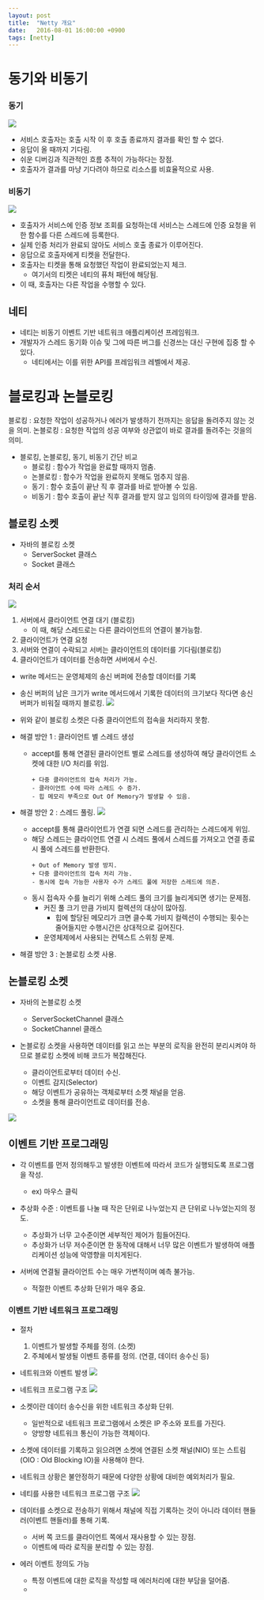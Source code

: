 ```yaml
---
layout: post
title:  "Netty 개요"
date:   2016-08-01 16:00:00 +0900
tags: [netty]
---
```


# 동기와 비동기

### 동기

![](res/동기식서비스순서도.jpg)
* 서비스 호출자는 호출 시작 이 후 호출 종료까지 결과를 확인 할 수 없다.
* 응답이 올 때까지 기다림.
* 쉬운 디버깅과 직관적인 흐름 추적이 가능하다는 장점.
* 호출자가 결과를 마냥 기다려야 하므로 리소스를 비효율적으로 사용.

### 비동기

![](res/비동기식서비스순서도.jpg)
* 호출자가 서비스에 인증 정보 조회를 요청하는데 서비스는 스레드에 인증 요청을 위한 함수를 다른 스레드에 등록한다.
* 실제 인증 처리가 완료되 않아도 서비스 호출 종료가 이루어진다.
* 응답으로 호출자에게 티켓을 전달한다.
* 호출자는 티켓을 통해 요청했던 작업이 완료되었는지 체크.
    *  여기서의 티켓은 네티의 퓨처 패턴에 해당됨.
* 이 때, 호출자는 다른 작업을 수행할 수 있다.

## 네티

* 네티는 비동기 이벤트 기반 네트워크 애플리케이션 프레임워크.
* 개발자가 스레드 동기화 이슈 및 그에 따른 버그를 신경쓰는 대신 구현에 집중 할 수 있다.
	* 네티에서는 이를 위한 API를 프레임워크 레벨에서 제공.

# 블로킹과 논블로킹

블로킹 : 요청한 작업이 성공하거나 에러가 발생하기 전까지는 응답을 돌려주지 않는 것을 의미.
논블로킹 : 요청한 작업의 성공 여부와 상관없이 바로 결과를 돌려주는 것을의 의미.

* 블로킹, 논블로킹, 동기, 비동기 간단 비교
    * 블로킹 : 함수가 작업을 완료할 때까지 멈춤.
    * 논블로킹 : 함수가 작업을 완료하지 못해도 멈추지 않음.
    * 동기 : 함수 호출이 끝난 직 후 결과를 바로 받아볼 수 있음.
    * 비동기 : 함수 호출이 끝난 직후 결과를 받지 않고 임의의 타이밍에 결과를 받음.

## 블로킹 소켓

* 자바의 블로킹 소켓
	* ServerSocket 클래스
	* Socket 클래스

### 처리 순서

![](res/클라이언트연결요청.jpg)

1. 서버에서 클라이언트 연결 대기 (블로킹)
	* 이 때, 해당 스레드로는 다른 클라이언트의 연결이 불가능함.
2. 클라이언트가 연결 요청
3. 서버와 연결이 수락되고 서버는 클라이언트의 데이터를 기다림(블로킹)
4. 클라이언트가 데이터를 전송하면 서버에서 수신.

* write 메서드는 운영체제의 송신 버퍼에 전송할 데이터를 기록
* 송신 버퍼의 남은 크기가 write 메서드에서 기록한 데이터의 크기보다 작다면 송신 버퍼가 비워질 때까지 블로킹.
![](res/블로킹소켓1.jpg)
* 위와 같이 블로킹 소켓은 다중 클라이언트의 접속을 처리하지 못함.
* 해결 방안 1 : 클라이언트 별 스레드 생성
	* accept를 통해 연결된 클라이언트 별로 스레드를 생성하여 해당 클라이언트 소켓에 대한 I/O 처리를 위임.
        ```
        + 다중 클라이언트의 접속 처리가 가능.
        - 클라이언트 수에 따라 스레드 수 증가.
        - 힙 메모리 부족으로 Out Of Memory가 발생할 수 있음.
        ```

* 해결 방안 2 : 스레드 풀링.
	![](res/블로킹소켓2.jpg)
    * accept를 통해 클라이언트가 연결 되면 스레드를 관리하는 스레드에게 위임.
    * 해당 스레드는 클라이언트 연결 시 스레드 풀에서 스레드를 가져오고 연결 종료 시 풀에 스레드를 반환한다.
        ```
        + Out of Memory 발생 방지.
        + 다중 클라이언트의 접속 처리 가능.
        - 동시에 접속 가능한 사용자 수가 스레드 풀에 저장한 스레드에 의존.
        ```
    * 동시 접속자 수를 늘리기 위해 스레드 풀의 크기를 늘리게되면 생기는 문제점.
    	* 커진 풀 크기 만큼 가비지 컬렉션의 대상이 많아짐.
    		* 힙에 할당된 메모리가 크면 클수록 가비지 컬렉션이 수행되는 횟수는 줄어들지만 수행시간은 상대적으로 길어진다.
        * 운영체제에서 사용되는 컨텍스트 스위칭 문제.

* 해결 방안 3 : 논블로킹 소켓 사용.

## 논블로킹 소켓

* 자바의 논블로킹 소켓
    * ServerSocketChannel 클래스
    * SocketChannel 클래스

* 논블로킹 소켓을 사용하면 데이터를 읽고 쓰는 부분의 로직을 완전히 분리시켜야 하므로 블로킹 소켓에 비해 코드가 복잡해진다.
	* 클라이언트로부터 데이터 수신.
	* 이벤트 감지(Selector)
	* 해당 이벤트가 공유하는 객체로부터 소켓 채널을 얻음.
	* 소켓을 통해 클라이언트로 데이터를 전송.

![](res/블로킹논블로킹비교.jpg)

## 이벤트 기반 프로그래밍

* 각 이벤트를 먼저 정의해두고 발생한 이벤트에 따라서 코드가 실행되도록 프로그램을 작성.
	* ex) 마우스 클릭

* 추상화 수준 : 이벤트를 나눌 때 작은 단위로 나누었는지 큰 단위로 나누었는지의 정도.
	* 추상화가 너무 고수준이면 세부적인 제어가 힘들어진다.
	* 추상화가 너무 저수준이면 한 동작에 대해서 너무 많은 이벤트가 발생하여 애플리케이션 성능에 악영향을 미치게된다.
* 서버에 연결될 클라이언트 수는 매우 가변적이며 예측 불가능.
	* 적절한 이벤트 추상화 단위가 매우 중요.

### 이벤트 기반 네트워크 프로그래밍

* 절차
	1. 이벤트가 발생할 주체를 정의. (소켓)
	2. 주체에서 발생될 이벤트 종류를 정의. (연결, 데이터 송수신 등)

* 네트워크와 이벤트 발생
![](res/네트워크와이벤트발생.jpg)


* 네트워크 프로그램 구조
![](res/네트워크프로그램구조.jpg)

* 소켓이란 데이터 송수신을 위한 네트워크 추상화 단위.
	* 일반적으로 네트워크 프로그램에서 소켓은 IP 주소와 포트를 가진다.
	* 양방향 네트워크 통신이 가능한 객체이다.
* 소켓에 데이터를 기록하고 읽으려면 소켓에 연결된 소켓 채널(NIO) 또는 스트림(OIO : Old Blocking IO)을 사용해야 한다.
* 네트워크 상황은 불안정하기 때문에 다양한 상황에 대비한 예외처리가 필요.

* 네티를 사용한 네트워크 프로그램 구조
![](res/네티통신구조.jpg)

* 데이터를 소켓으로 전송하기 위해서 채널에 직접 기록하는 것이 아니라 데이터 핸들러(이벤트 핸들러)를 통해 기록.
	* 서버 쪽 코드를 클라이언트 쪽에서 재사용할 수 있는 장점.
	* 이벤트에 따라 로직을 분리할 수 있는 장점.
* 에러 이벤트 정의도 가능
	* 특정 이벤트에 대한 로직을 작성할 때 에러처리에 대한 부담을 덜어줌.
	*
